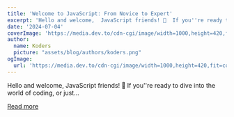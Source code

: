 ```yaml
---
title: 'Welcome to JavaScript: From Novice to Expert'
excerpt: 'Hello and welcome,  JavaScript friends! 🚀  If you''re ready to dive into the world of coding, or just...'
date: '2024-07-04'
coverImage: 'https://media.dev.to/cdn-cgi/image/width=1000,height=420,fit=cover,gravity=auto,format=auto/https%3A%2F%2Fdev-to-uploads.s3.amazonaws.com%2Fuploads%2Farticles%2Fdqkby3rimh10sw3ye374.png'
author:
  name: Koders
  picture: "assets/blog/authors/koders.png"
ogImage:
  url: 'https://media.dev.to/cdn-cgi/image/width=1000,height=420,fit=cover,gravity=auto,format=auto/https%3A%2F%2Fdev-to-uploads.s3.amazonaws.com%2Fuploads%2Farticles%2Fdqkby3rimh10sw3ye374.png'
---
```


Hello and welcome,  JavaScript friends! 🚀  If you''re ready to dive into the world of coding, or just...

[Read more](https://dev.to/buildwebcrumbs/welcome-to-javascript-from-novice-to-expert-38fh)

